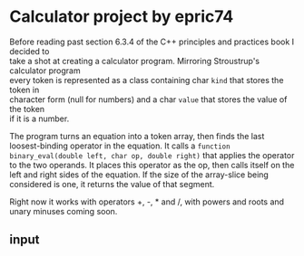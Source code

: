 # Calculator project by epric74

Before reading past section 6.3.4 of the C++ principles and practices book I decided to  
take a shot at creating a calculator program. Mirroring Stroustrup's calculator program  
every token is represented as a class containing char ```kind``` that stores the token in   
character form (null for numbers) and a char ```value``` that stores the value of the token  
if it is a number.

The program turns an equation into a token array, then finds the last
loosest-binding operator in the equation. It calls a ```function binary_eval(double left, char op, double right)```
that applies the operator to the two operands. It places this operator as the op, then calls itself on the left
and right sides of the equation. If the size of the array-slice being considered is one, it returns the value of that
segment.

Right now it works with operators +, -, * and /, with powers and roots and unary minuses coming soon.

## input
